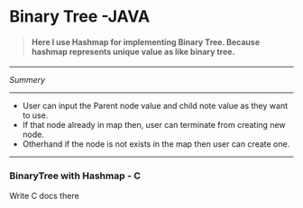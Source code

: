 
# Binary Tree -JAVA

>#### Here I use Hashmap for implementing Binary Tree. Because hashmap represents unique value as like binary tree.
___


_Summery_
___
* User can input the Parent node value and child note value as they want to use.
*  If that node already  in map then, user can terminate from creating new node.
* Otherhand if the node is not exists in the map then user can create one.
___







































### BinaryTree with Hashmap - C
Write C docs there
